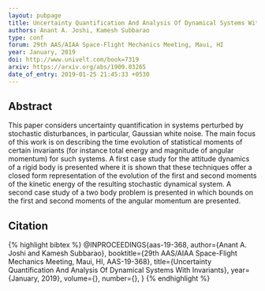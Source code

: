```yaml
---
layout: pubpage
title: Uncertainty Quantification And Analysis Of Dynamical Systems With Invariants
authors: Anant A. Joshi, Kamesh Subbarao
type: conf
forum: 29th AAS/AIAA Space-Flight Mechanics Meeting, Maui, HI
year: January, 2019
doi: http://www.univelt.com/book=7319
arxiv: https://arxiv.org/abs/1909.03265
date_of_entry: 2019-01-25 21:45:33 +0530
---
```


## Abstract
This paper considers uncertainty quantification in systems perturbed by stochastic disturbances, in particular, Gaussian white noise. The main focus of this work is on describing the time evolution of statistical moments of certain invariants (for instance total energy and magnitude of angular momentum) for such systems. A first case study for the attitude dynamics of a rigid body is presented where it is shown that these techniques offer a closed form representation of the evolution of the first and second moments of the kinetic energy of the resulting stochastic dynamical system. A second case study of a two body problem is presented in which bounds on the first and second moments of the angular momentum are presented. 

## Citation 
{% highlight bibtex %}
@INPROCEEDINGS{aas-19-368,
  author={Anant A. Joshi and Kamesh Subbarao},
  booktitle={29th AAS/AIAA Space-Flight Mechanics Meeting, Maui, HI, AAS-19-368}, 
  title={Uncertainty Quantification And Analysis Of Dynamical Systems With Invariants}, 
  year={January, 2019},
  volume={},
  number={},
}
{% endhighlight %}

